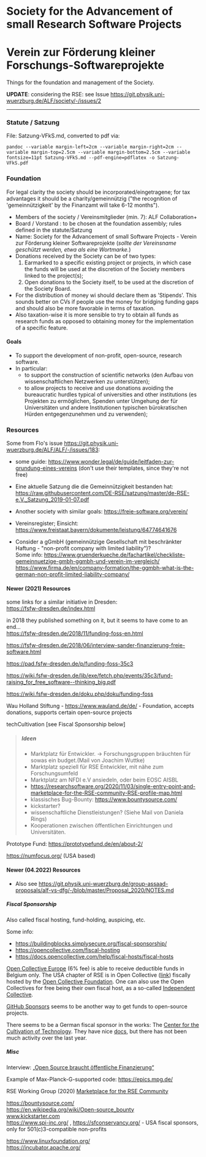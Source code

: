 # Society for the Advancement of small Research Software Projects

# Verein zur Förderung kleiner Forschungs-Softwareprojekte


Things for the foundation and management of the Society.

**UPDATE**: considering the RSE: see Issue https://git.physik.uni-wuerzburg.de/ALF/society/-/issues/2

---

### Statute / Satzung

File: Satzung-VFkS.md, converted to pdf via:

~~~
pandoc --variable margin-left=2cm --variable margin-right=2cm --variable margin-top=2.5cm --variable margin-bottom=2.5cm --variable fontsize=11pt Satzung-VFkS.md --pdf-engine=pdflatex -o Satzung-VFkS.pdf
~~~


### Foundation

For legal clarity the society should be incorporated/eingetragene; for tax advantages it should be a charity/gemeinnützig ("the recognition of 'gemeinnützigkeit' by the Finanzamt will take 6-12 months").

* Members of the society / Vereinsmitglieder (min. 7): ALF Collaboration+
* Board / Vorstand : to be chosen at the foundation assembly; rules defined in the statute/Satzung
* Name: Society for the Advancement of small Software Projects - Verein zur Förderung kleiner Softwareprojekte (_sollte der Vereinsname geschützt werden, etwa als eine Wortmarke._)
* Donations received by the Society can be of two types:
  1. Earmarked to a specific existing project or projects, in which case the funds will be used at the discretion of the Society members linked to the project(s);
  2. Open donations to the Society itself, to be used at the discretion of the Society Board.
* For the distribution of money wi should declare them as 'Stipends'. This sounds better on CVs if people use the money for bridging funding gaps and should also be more favorable in terms of taxation.
* Also taxation-wise it is more sensible to try to obtain all funds as research funds as opposed to obtaining money for the implementation of a specific feature.

#### Goals

* To support the development of non-profit, open-source, research software.
* In particular:
   * to support the construction of scientific networks (den Aufbau von wissenschaftlichen Netzwerken zu unterstützen);
   * to allow projects to receive and use donations avoiding the bureaucratic hurdles typical of universities and other institutions (es Projekten zu ermöglichen, Spenden unter Umgehung der für Universitäten und andere Institutionen typischen bürokratischen Hürden entgegenzunehmen und zu verwenden);

### Resources

Some from Flo's issue https://git.physik.uni-wuerzburg.de/ALF/ALF/-/issues/183:

* some guide: https://www.wonder.legal/de/guide/leitfaden-zur-grundung-eines-vereins (don't use their templates, since they're not free)
* Eine aktuelle Satzung die die Gemeinnützigkeit bestanden hat: https://raw.githubusercontent.com/DE-RSE/satzung/master/de-RSE-e.V._Satzung_2019-01-07.pdf
* Another society with similar goals: https://freie-software.org/verein/

* Vereinsregister; Einsicht:  https://www.freistaat.bayern/dokumente/leistung/64774641676

* Consider a gGmbH (gemeinnützige Gesellschaft mit beschränkter Haftung - "non-profit company with limited liability")?   
  Some info: https://www.gruenderkueche.de/fachartikel/checkliste-gemeinnuetzige-gmbh-ggmbh-und-verein-im-vergleich/   
             https://www.firma.de/en/company-formation/the-ggmbh-what-is-the-german-non-profit-limited-liability-company/


#### Newer (2021) Resources

some links for a similar initiative in Dresden:   
https://fsfw-dresden.de/index.html

in 2018 they published something on it, but it seems to have come to an end...   
https://fsfw-dresden.de/2018/11/funding-foss-en.html

https://fsfw-dresden.de/2018/06/interview-sander-finanzierung-freie-software.html

https://pad.fsfw-dresden.de/p/funding-foss-35c3

https://wiki.fsfw-dresden.de/lib/exe/fetch.php/events/35c3/fund-raising_for_free_software--thinking_big.pdf

https://wiki.fsfw-dresden.de/doku.php/doku/funding-foss

Wau Holland Stiftung - https://www.wauland.de/de/  - Foundation, accepts donations, supports certain open-source projects

techCultivation [see Fiscal Sponsorship below]

> ##### Ideen
> - Marktplatz für Entwickler. -> Forschungsgruppen bräuchten für sowas 
> ein budget.(Mail von Joachim Wuttke)
> - Marktplatz speziell für RSE Entwickler, mit nähe zum Forschungsumfeld
> - Marktplatz am NFDI e.V ansiedeln, oder beim EOSC AISBL
> - https://researchsoftware.org/2020/11/03/single-entry-point-and-marketplace-for-the-RSE-community-RSE-profile-map.html
> - klassisches Bug-Bounty: https://www.bountysource.com/
> - kickstarter?
> - wissenschaftliche Dienstleistungen? (Siehe Mail von Daniela Rings)
> - Kooperationen zwischen öffentlichen Einrichtungen und Universitäten.

Prototype Fund: https://prototypefund.de/en/about-2/

https://numfocus.org/ (USA based)


#### Newer (04.2022) Resources

- Also see https://git.physik.uni-wuerzburg.de/group-assaad-proposals/alf-vs-dfg/-/blob/master/Proposal_2020/NOTES.md

##### Fiscal Sponsorship

Also called fiscal hosting, fund-holding, auspicing, etc.

Some info: 
- https://buildingblocks.simplysecure.org/fiscal-sponsorship/
- https://opencollective.com/fiscal-hosting
- https://docs.opencollective.com/help/fiscal-hosts/fiscal-hosts

[Open Collective Europe](https://opencollective.com/europe) (6% fee) is able to receive deductible funds in Belgium only.
The USA chapter of RSE is in Open Collective ([link](https://opencollective.com/usrse)) fiscally hosted by the [Open Collective Foundation](https://opencollective.com/foundation). One can also use the Open Collectives for free being their own fiscal host, as a so-called [Independent Collective](https://docs.opencollective.com/help/independent-collectives/about-independent-collectives).

[GitHub Sponsors](https://docs.github.com/en/sponsors) seems to be another way to get funds to open-source projects.

There seems to be a German fiscal sponsor in the works: The [Center for the Cultivation of Technology](https://techcultivation.org/). They have nice [docs](https://techcultivation.org/docs/index.html), but there has not been much activity over the last year.


##### Misc

Interview: [„Open Source braucht öffentliche Finanzierung“](https://netzpolitik.org/2021/interview-open-source-braucht-oeffentliche-finanzierung/)

Example of Max-Planck-G-supported code: https://epics.mpg.de/

RSE Working Group (2020) [Marketplace for the RSE Community](https://researchsoftware.org/2020/11/03/single-entry-point-and-marketplace-for-the-RSE-community-RSE-profile-map.html)

https://bountysource.com/   
https://en.wikipedia.org/wiki/Open-source_bounty   
www.kickstarter.com   
https://www.spi-inc.org/ , https://sfconservancy.org/ - USA fiscal sponsors, only for 501(c)3-compatible non-profits 

https://www.linuxfoundation.org/   
https://incubator.apache.org/

